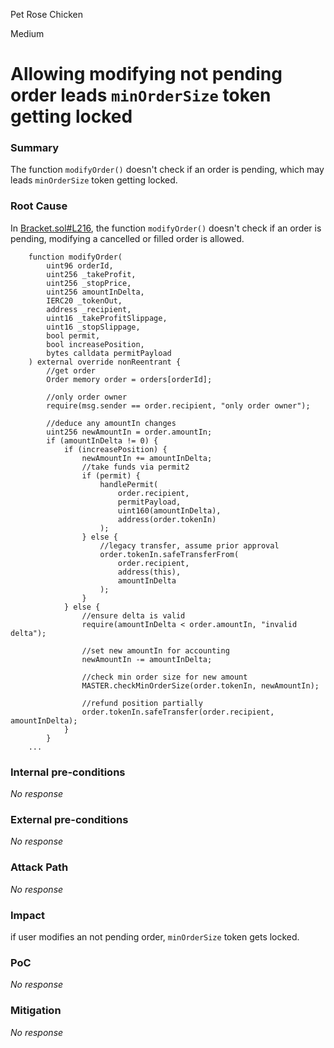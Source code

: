 Pet Rose Chicken

Medium

# Allowing modifying not pending order leads `minOrderSize` token getting locked

### Summary

The function `modifyOrder()` doesn't check if an order is pending, which may leads `minOrderSize` token getting locked.

### Root Cause

In [Bracket.sol#L216](https://github.com/sherlock-audit/2024-11-oku/blob/ee3f781a73d65e33fb452c9a44eb1337c5cfdbd6/oku-custom-order-types/contracts/automatedTrigger/Bracket.sol#L216), the function `modifyOrder()` doesn't check if an order is pending, modifying a cancelled or filled order is allowed.
```solidity
    function modifyOrder(
        uint96 orderId,
        uint256 _takeProfit,
        uint256 _stopPrice,
        uint256 amountInDelta,
        IERC20 _tokenOut,
        address _recipient,
        uint16 _takeProfitSlippage,
        uint16 _stopSlippage,
        bool permit,
        bool increasePosition,
        bytes calldata permitPayload
    ) external override nonReentrant {
        //get order
        Order memory order = orders[orderId];

        //only order owner
        require(msg.sender == order.recipient, "only order owner");

        //deduce any amountIn changes
        uint256 newAmountIn = order.amountIn;
        if (amountInDelta != 0) {
            if (increasePosition) {
                newAmountIn += amountInDelta;
                //take funds via permit2
                if (permit) {
                    handlePermit(
                        order.recipient,
                        permitPayload,
                        uint160(amountInDelta),
                        address(order.tokenIn)
                    );
                } else {
                    //legacy transfer, assume prior approval
                    order.tokenIn.safeTransferFrom(
                        order.recipient,
                        address(this),
                        amountInDelta
                    );
                }
            } else {
                //ensure delta is valid
                require(amountInDelta < order.amountIn, "invalid delta");

                //set new amountIn for accounting
                newAmountIn -= amountInDelta;

                //check min order size for new amount
                MASTER.checkMinOrderSize(order.tokenIn, newAmountIn);

                //refund position partially
                order.tokenIn.safeTransfer(order.recipient, amountInDelta);
            }
        }
    ...

```

### Internal pre-conditions

_No response_

### External pre-conditions

_No response_

### Attack Path

_No response_

### Impact

if user modifies an not pending order, `minOrderSize` token gets locked.

### PoC

_No response_

### Mitigation

_No response_